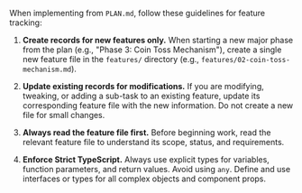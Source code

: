 When implementing from `PLAN.md`, follow these guidelines for feature tracking:

1.  **Create records for new features only.** When starting a new major phase from the plan (e.g., "Phase 3: Coin Toss Mechanism"), create a single new feature file in the `features/` directory (e.g., `features/02-coin-toss-mechanism.md`).

2.  **Update existing records for modifications.** If you are modifying, tweaking, or adding a sub-task to an existing feature, update its corresponding feature file with the new information. Do not create a new file for small changes.

3.  **Always read the feature file first.** Before beginning work, read the relevant feature file to understand its scope, status, and requirements.

4.  **Enforce Strict TypeScript.** Always use explicit types for variables, function parameters, and return values. Avoid using `any`. Define and use interfaces or types for all complex objects and component props.